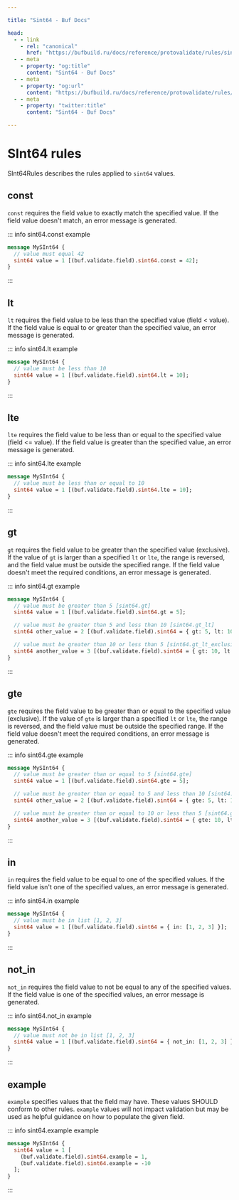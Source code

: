 ```yaml
---

title: "Sint64 - Buf Docs"

head:
  - - link
    - rel: "canonical"
      href: "https://bufbuild.ru/docs/reference/protovalidate/rules/sint64_rules/"
  - - meta
    - property: "og:title"
      content: "Sint64 - Buf Docs"
  - - meta
    - property: "og:url"
      content: "https://bufbuild.ru/docs/reference/protovalidate/rules/sint64_rules/"
  - - meta
    - property: "twitter:title"
      content: "Sint64 - Buf Docs"

---
```


# SInt64 rules

SInt64Rules describes the rules applied to `sint64` values.

## const

`const` requires the field value to exactly match the specified value. If the field value doesn't match, an error message is generated.

::: info sint64.const example

```proto
message MySInt64 {
  // value must equal 42
  sint64 value = 1 [(buf.validate.field).sint64.const = 42];
}
```

:::

## lt

`lt` requires the field value to be less than the specified value (field < value). If the field value is equal to or greater than the specified value, an error message is generated.

::: info sint64.lt example

```proto
message MySInt64 {
  // value must be less than 10
  sint64 value = 1 [(buf.validate.field).sint64.lt = 10];
}
```

:::

## lte

`lte` requires the field value to be less than or equal to the specified value (field <= value). If the field value is greater than the specified value, an error message is generated.

::: info sint64.lte example

```proto
message MySInt64 {
  // value must be less than or equal to 10
  sint64 value = 1 [(buf.validate.field).sint64.lte = 10];
}
```

:::

## gt

`gt` requires the field value to be greater than the specified value (exclusive). If the value of `gt` is larger than a specified `lt` or `lte`, the range is reversed, and the field value must be outside the specified range. If the field value doesn't meet the required conditions, an error message is generated.

::: info sint64.gt example

```proto
message MySInt64 {
  // value must be greater than 5 [sint64.gt]
  sint64 value = 1 [(buf.validate.field).sint64.gt = 5];

  // value must be greater than 5 and less than 10 [sint64.gt_lt]
  sint64 other_value = 2 [(buf.validate.field).sint64 = { gt: 5, lt: 10 }];

  // value must be greater than 10 or less than 5 [sint64.gt_lt_exclusive]
  sint64 another_value = 3 [(buf.validate.field).sint64 = { gt: 10, lt: 5 }];
}
```

:::

## gte

`gte` requires the field value to be greater than or equal to the specified value (exclusive). If the value of `gte` is larger than a specified `lt` or `lte`, the range is reversed, and the field value must be outside the specified range. If the field value doesn't meet the required conditions, an error message is generated.

::: info sint64.gte example

```proto
message MySInt64 {
  // value must be greater than or equal to 5 [sint64.gte]
  sint64 value = 1 [(buf.validate.field).sint64.gte = 5];

  // value must be greater than or equal to 5 and less than 10 [sint64.gte_lt]
  sint64 other_value = 2 [(buf.validate.field).sint64 = { gte: 5, lt: 10 }];

  // value must be greater than or equal to 10 or less than 5 [sint64.gte_lt_exclusive]
  sint64 another_value = 3 [(buf.validate.field).sint64 = { gte: 10, lt: 5 }];
}
```

:::

## in

`in` requires the field value to be equal to one of the specified values. If the field value isn't one of the specified values, an error message is generated.

::: info sint64.in example

```proto
message MySInt64 {
  // value must be in list [1, 2, 3]
  sint64 value = 1 [(buf.validate.field).sint64 = { in: [1, 2, 3] }];
}
```

:::

## not_in

`not_in` requires the field value to not be equal to any of the specified values. If the field value is one of the specified values, an error message is generated.

::: info sint64.not_in example

```proto
message MySInt64 {
  // value must not be in list [1, 2, 3]
  sint64 value = 1 [(buf.validate.field).sint64 = { not_in: [1, 2, 3] }];
}
```

:::

## example

`example` specifies values that the field may have. These values SHOULD conform to other rules. `example` values will not impact validation but may be used as helpful guidance on how to populate the given field.

::: info sint64.example example

```proto
message MySInt64 {
  sint64 value = 1 [
    (buf.validate.field).sint64.example = 1,
    (buf.validate.field).sint64.example = -10
  ];
}
```

:::
